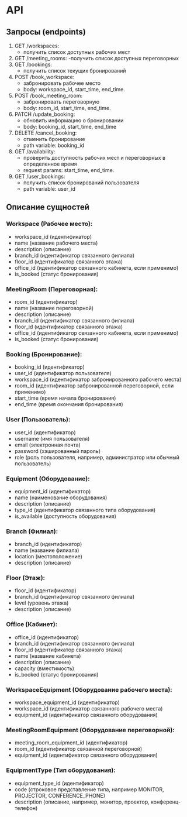# API

## Запросы (endpoints)

1. GET /workspaces: 
   - получить список доступных рабочих мест
2. GET /meeting_rooms: 
   -получить список доступных переговорных
3. GET /bookings: 
   - получить список текущих бронирований
4. POST /book_workspace: 
   - забронировать рабочее место 
   - body: workspace_id, start_time, end_time.
5. POST /book_meeting_room: 
   - забронировать переговорную
   - body: room_id, start_time, end_time.
6. PATCH /update_booking: 
   - обновить информацию о бронировании
   - body: booking_id, start_time, end_time
7. DELETE /cancel_booking: 
   - отменить бронирование 
   - path variable: booking_id
8. GET /availability: 
   - проверить доступность рабочих мест и переговорных в определенное время
   - request params: start_time, end_time.
9. GET /user_bookings: 
   - получить список бронирований пользователя
   - path variable: user_id

## Описание сущностей

### Workspace (Рабочее место):

- workspace_id (идентификатор)
- name (название рабочего места)
- description (описание)
- branch_id (идентификатор связанного филиала)
- floor_id (идентификатор связанного этажа)
- office_id (идентификатор связанного кабинета, если применимо)
- is_booked (статус бронирования)

### MeetingRoom (Переговорная):

- room_id (идентификатор)
- name (название переговорной)
- description (описание)
- branch_id (идентификатор связанного филиала)
- floor_id (идентификатор связанного этажа)
- office_id (идентификатор связанного кабинета, если применимо)
- is_booked (статус бронирования)

### Booking (Бронирование):

- booking_id (идентификатор)
- user_id (идентификатор пользователя)
- workspace_id (идентификатор забронированного рабочего места)
- room_id (идентификатор забронированной переговорной, если применимо)
- start_time (время начала бронирования)
- end_time (время окончания бронирования)

### User (Пользователь):

- user_id (идентификатор)
- username (имя пользователя)
- email (электронная почта)
- password (хэшированный пароль)
- role (роль пользователя, например, администратор или обычный пользователь)

### Equipment (Оборудование):

- equipment_id (идентификатор)
- name (наименование оборудования)
- description (описание)
- type_id (идентификатор связанного типа оборудования)
- is_available (доступность оборудования)

### Branch (Филиал):

- branch_id (идентификатор)
- name (название филиала)
- location (местоположение)
- description (описание)

### Floor (Этаж):

- floor_id (идентификатор)
- branch_id (идентификатор связанного филиала)
- level (уровень этажа)
- description (описание)

### Office (Кабинет):

- office_id (идентификатор)
- branch_id (идентификатор связанного филиала)
- floor_id (идентификатор связанного этажа)
- name (название кабинета)
- description (описание)
- capacity (вместимость)
- is_booked (статус бронирования)

### WorkspaceEquipment (Оборудование рабочего места):

- workspace_equipment_id (идентификатор)
- workspace_id (идентификатор связанного рабочего места)
- equipment_id (идентификатор связанного оборудования)

### MeetingRoomEquipment (Оборудование переговорной):

- meeting_room_equipment_id (идентификатор)
- room_id (идентификатор связанной переговорной)
- equipment_id (идентификатор связанного оборудования)

### EquipmentType (Тип оборудования):

- equipment_type_id (идентификатор)
- code (строковое представление типа, например MONITOR, PROJECTOR, CONFERENCE_PHONE)
- description (описание, например, монитор, проектор, конференц-телефон)